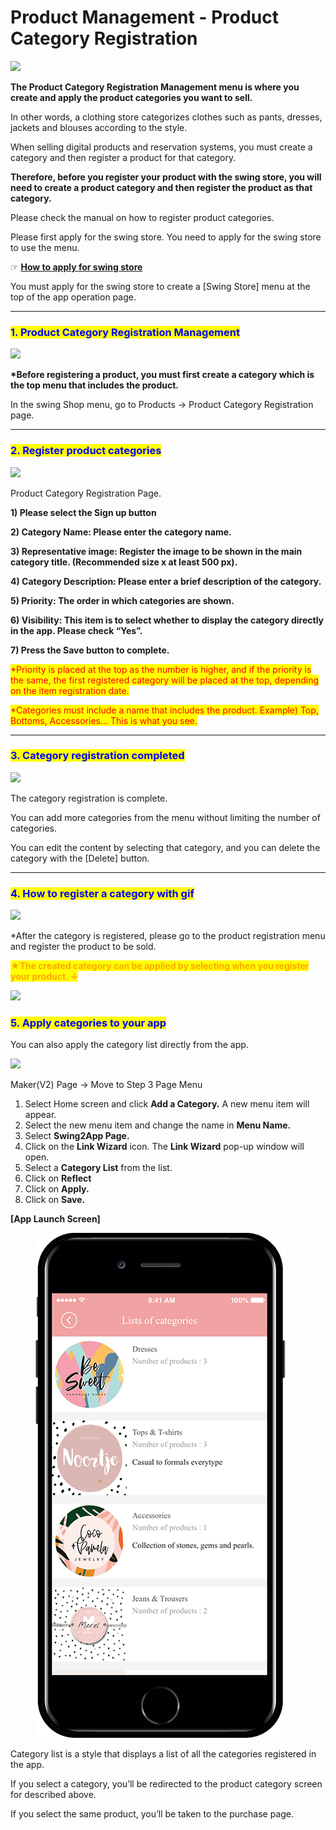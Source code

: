 # Product Management - Product Category Registration

![](https://support.swing2app.com/wp-content/uploads/2018/11/shop8.png)

**The Product Category Registration Management menu is where you create and apply the product categories you want to sell.**

In other words, a clothing store categorizes clothes such as pants, dresses, jackets and blouses according to the style.

When selling digital products and reservation systems, you must create a category and then register a product for that category.

**Therefore, before you register your product with the swing store, you will need to create a product category and then register the product as that category.**

Please check the manual on how to register product categories.



Please first apply for the swing store. You need to apply for the swing store to use the menu.

☞ [**How to apply for swing store**](swingshop-apply.md)

You must apply for the swing store to create a \[Swing Store] menu at the top of the app operation page.

***

### <mark style="color:blue;">**1. Product Category Registration Management**</mark>

![](https://support.swing2app.com/wp-content/uploads/2018/11/shopcat.png)

**\*Before registering a product, you must first create a category which is the top menu that includes the product.**

In the swing Shop menu, go to Products → Product Category Registration  page.

***

### <mark style="color:blue;">**2. Register product categories**</mark>

![](https://support.swing2app.com/wp-content/uploads/2018/11/shopcat1.png)

Product Category Registration Page.

**1) Please select the Sign up button**

**2) Category Name: Please enter the category name.**

**3) Representative image: Register the image to be shown in the main category title. (Recommended size x at least 500 px).**

**4) Category Description: Please enter a brief description of the category.**

**5) Priority: The order in which categories are shown.**

**6) Visibility: This item is to select whether to display the category directly in the app. Please check “Yes”.**

**7) Press the Save button to complete.**



<mark style="color:red;">\*Priority is placed at the top as the number is higher, and if the priority is the same, the first registered category will be placed at the top, depending on the item registration date.</mark>

<mark style="color:red;">\*Categories must include a name that includes the product. Example) Top, Bottoms, Accessories… This is what you see.</mark>

***

### <mark style="color:blue;">**3. Category registration completed**</mark>

![](https://support.swing2app.com/wp-content/uploads/2018/11/shopcat2.png)

The category registration is complete.

You can add more categories from the menu without limiting the number of categories.

You can edit the content by selecting that category, and you can delete the category with the \[Delete] button.

***

### <mark style="color:blue;">**4. How to register a category with gif**</mark>

![](https://support.swing2app.com/wp-content/uploads/2018/11/ezgif.com-gif-maker-1.gif)

\*After the category is registered, please go to the product registration menu and register the product to be sold.

<mark style="color:orange;">**★The created category can be applied by selecting when you register your product. ↓**</mark>

![](https://support.swing2app.com/wp-content/uploads/2018/11/shopcat3.png)

### <mark style="color:blue;">5. Apply categories to your app</mark>

You can also apply the category list directly from the app.

![](https://support.swing2app.com/wp-content/uploads/2018/11/catemaker.png)

Maker(V2) Page → Move to Step 3 Page Menu

1. Select Home screen and click **Add a Category.** A new menu item will appear.
2. Select the new menu item and change the name in **Menu Name.**
3. Select **Swing2App Page.**&#x20;
4. Click on the **Link Wizard** icon. The **Link Wizard** pop-up window will open.&#x20;
5. Select a **Category List** from the list.
6. Click on **Reflect**
7. Click on **Apply.**
8. Click on **Save.**



**\[App Launch Screen]**

<figure><img src="../../.gitbook/assets/Group-23jk9@3x.png" alt=""><figcaption></figcaption></figure>

Category list is a style that displays a list of all the categories registered in the app.

If you select a category, you’ll be redirected to the product category screen for described above.

If you select the same product, you’ll be taken to the purchase page.
